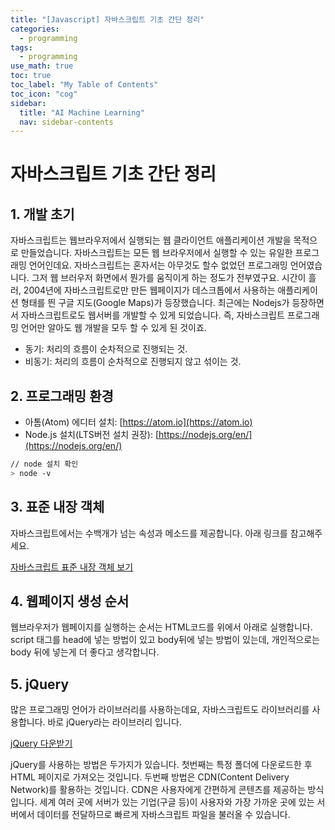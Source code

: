```yaml
---
title: "[Javascript] 자바스크립트 기초 간단 정리" 
categories:
  - programming
tags:
  - programming
use_math: true
toc: true
toc_label: "My Table of Contents"
toc_icon: "cog"
sidebar:
  title: "AI Machine Learning"
  nav: sidebar-contents
---
```


# 자바스크립트 기초 간단 정리

## 1. 개발 초기

자바스크립트는 웹브라우저에서 실행되는 웹 클라이언트 애플리케이션 개발을 목적으로 만들었습니다. 
자바스크립트는 모든 웹 브라우저에서 실행할 수 있는 유일한 프로그래밍 언어인데요. 
자바스크립트는 혼자서는 아무것도 할수 없었던 프로그래밍 언어였습니다. 
그저 웹 브러우저 화면에서 뭔가를 움직이게 하는 정도가 전부였구요. 
시간이 흘러, 2004년에 자바스크립트로만 만든 웹페이지가 데스크톱에서 사용하는 
애플리케이션 형태를 띈 구글 지도(Google Maps)가 등장했습니다. 
최근에는 Nodejs가 등장하면서 자바스크립트로도 웹서버를 개발할 수 있게 되었습니다. 
즉, 자바스크립트 프로그래밍 언어만 알아도 웹 개발을 모두 할 수 있게 된 것이죠. 

* 동기: 처리의 흐름이 순차적으로 진행되는 것.
* 비동기: 처리의 흐름이 순차적으로 진행되지 않고 섞이는 것.

## 2. 프로그래밍 환경

* 아톰(Atom) 에디터 설치: [https://atom.io](https://atom.io)
* Node.js 설치(LTS버전 설치 권장): [https://nodejs.org/en/](https://nodejs.org/en/)

```bash
// node 설치 확인
> node -v
```
## 3. 표준 내장 객체

자바스크립트에서는 수백개가 넘는 속성과 메소드를 제공합니다. 아래 링크를 참고해주세요. 

[자바스크립트 표준 내장 객체 보기](https://developer.mozilla.org/ko/docs/Web/JavaScript/Reference/Global_Objects)

## 4. 웹페이지 생성 순서

웹브라우저가 웹페이지를 실행하는 순서는 HTML코드를 위에서 아래로 실행합니다. 
script 태그를 head에 넣는 방법이 있고 body뒤에 넣는 방법이 있는데, 
개인적으로는 body 뒤에 넣는게 더 좋다고 생각합니다. 

## 5. jQuery

많은 프로그래밍 언어가 라이브러리를 사용하는데요, 자바스크립트도 라이브러리를 사용합니다. 
바로 jQuery라는 라이브러리 입니다. 

[jQuery 다운받기](http://jquery.com/)

jQuery를 사용하는 방법은 두가지가 있습니다. 첫번째는 특정 폴더에 다운로드한 후 HTML 페이지로 가져오는 것입니다. 
두번째 방법은 CDN(Content Delivery Network)를 활용하는 것입니다. 
CDN은 사용자에게 간편하게 콘텐츠를 제공하는 방식입니다. 
세계 여러 곳에 서버가 있는 기업(구글 등)이 사용자와 가장 가까운 곳에 있는 서버에서 데이터를 전달하므로 
빠르게 자바스크립트 파일을 불러올 수 있습니다. 
